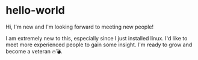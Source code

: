 # hello-world
Hi, I'm new and I'm looking forward to meeting new people! 

I am extremely new to this, especially since I just installed linux.
I'd like to meet more experienced people to gain some insight.
I'm ready to grow and become a veteran :fire::bomb:.
